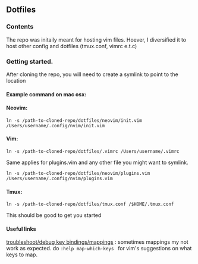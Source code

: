 ## Dotfiles

### Contents
The repo was initaily meant for hosting vim files. Hoever, I diversified it to host other config and dotfiles (tmux.conf, vimrc
e.t.c)

### Getting started.
After cloning the repo, you will need to create a symlink to point to the
location

#### Example command on mac osx:

#### Neovim:
`ln -s /path-to-cloned-repo/dotfiles/neovim/init.vim  /Users/username/.config/nvim/init.vim`

#### Vim: 
`ln -s /path-to-cloned-repo/dotfiles/.vimrc /Users/username/.vimrc`

Same applies for plugins.vim and any other file you might want to
symlink.

`ln -s /path-to-cloned-repo/dotfiles/neovim/plugins.vim  /Users/username/.config/nvim/plugins.vim`

#### Tmux:
`ln -s /path-to-cloned-repo/dotfiles/tmux.conf /$HOME/.tmux.conf`

This should be good to get you started

#### Useful links
[troubleshoot/debug key bindings/mappings](https://vi.stackexchange.com/questions/7722/how-to-debug-a-mapping) : sometimes mappings my not work as expected.
do `:help map-which-keys ` for vim's suggestions on what keys to map.



